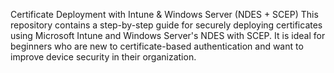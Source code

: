 Certificate Deployment with Intune & Windows Server (NDES + SCEP)
This repository contains a step-by-step guide for securely deploying certificates using Microsoft Intune and Windows Server's NDES with SCEP. It is ideal for beginners who are new to certificate-based authentication and want to improve device security in their organization.
